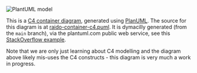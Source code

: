 
![PlantUML model](https://www.plantuml.com/plantuml/svg/5Oqx3W8n34HxJW47sBYXejgh1CSYaH9dPO_5zJ7LQ3wZTpgg8TQyFORoZ2PXyzw1orz4Lh_bCz3Z7Ix6Mo6AmdjHjSQ7zsrAZdtmyu0uQDMX-Hejerod4ykoN7_2ATfIVm00)

This is a [C4 container diagram](https://en.wikipedia.org/wiki/C4_model), 
generated using [PlanUML](https://plantuml.com/).
The source for this diagram is at
[raido-container-c4.puml](./raido-container-c4.puml).
It is dymacilly generated (from the `main` branch), via the plantuml.com 
public web service, see this 
[StackOverflow example](https://stackoverflow.com/a/32771815/924597).

Note that we are only just learning about C4 modelling and the diagram above
likely mis-uses the C4 constructs - this diagram is very much a work in 
progress.
